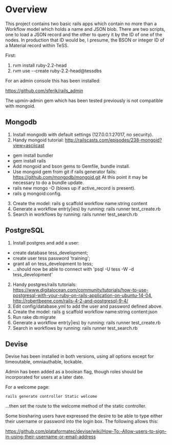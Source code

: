 # Overview

This project contains two basic rails apps which contain no more than a Workflow model which holds a name and JSON blob. There are two scripts, one to load a JSON record and the other to query it by the ID of one of the nodes. In production that ID would be, I presume, the BSON or integer ID of a Material record within TeSS.

First:

1. rvm install ruby-2.2-head
2. rvm use --create ruby-2.2-head@tessdbs 

For an admin console this has been installed:

https://github.com/sferik/rails_admin

The upmin-admin gem which has been tested previously is not compatible with mongoid.


##  Mongodb

1. Install mongodb with default settings (127.0.0.1:27017, no security).
2. Handy mongoid tutorial: http://railscasts.com/episodes/238-mongoid?view=asciicast
  * gem install bundler
  * gem install rails
  * Add mongoid and bson gems to Gemfile, bundle install.
  * Use mongoid gem from git if rails generator fails: https://github.com/mongodb/mongoid.git
    At this point it may be necessary to do a bundle update.
  * rails new mongo -O (blows up if active_record is present).
  * rails g mongoid:config.
3. Create the model: rails g scaffold workflow name:string content
4. Generate a workflow entr(y|ies) by running: rails runner test_create.rb
5. Search in workflows by running: rails runner test_search.rb



## PostgreSQL


1. Install postgres and add a user:
  * create database tess_development;
  * create user tess password 'training';
  * grant all on tess_development to tess;
  * ...should now be able to connect with 'psql -U tess -W -d tess_development'
2. Handy postgres/rails tutorials: https://www.digitalocean.com/community/tutorials/how-to-use-postgresql-with-your-ruby-on-rails-application-on-ubuntu-14-04, http://robertbeene.com/rails-4-2-and-postgresql-9-4/
3. Edit config/database.yml to add the user and password defined above.
4. Create the model: rails g scaffold workflow name:string content:json 
5. Run rake db:migrate
6. Generate a workflow entr(y|ies) by running: rails runner test_create.rb
7. Search in workflows by running: rails runner test_search.rb


## Devise

Devise has been installed in both versions, using all options except for timeoutable, omniauthable, lockable.

Admin has been added as a boolean flag, though roles should be incorporated for users at a later date.

For a welcome page:

    rails generate controller Static welcome

...then set the route to the welcome method of the static controller.

Some biosharing users have expressed the desire to be able to type either their username or password into the login box. The following allows this:

https://github.com/plataformatec/devise/wiki/How-To:-Allow-users-to-sign-in-using-their-username-or-email-address

